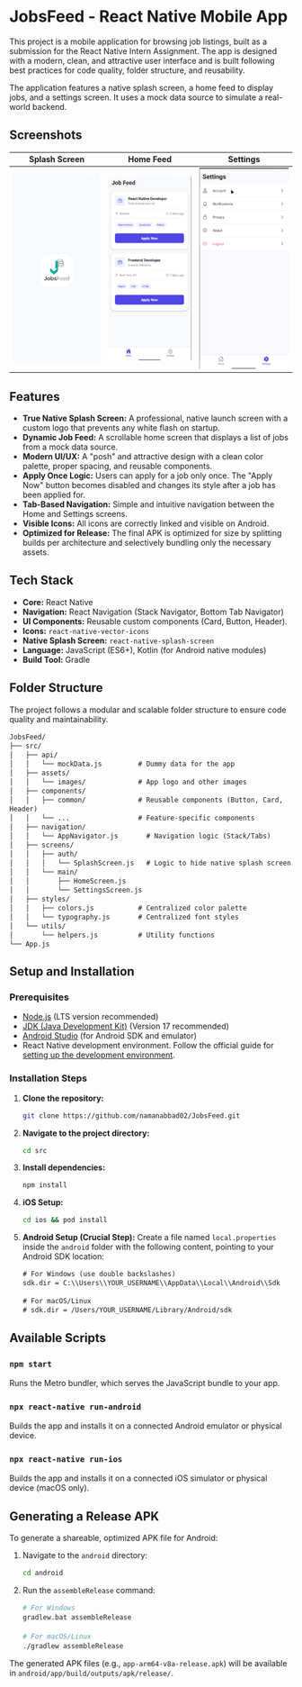 # JobsFeed - React Native Mobile App

This project is a mobile application for browsing job listings, built as a submission for the React Native Intern Assignment. The app is designed with a modern, clean, and attractive user interface and is built following best practices for code quality, folder structure, and reusability.

The application features a native splash screen, a home feed to display jobs, and a settings screen. It uses a mock data source to simulate a real-world backend.

## Screenshots


| Splash Screen                               | Home Feed                                 | Settings                                  |
| ------------------------------------------- | ----------------------------------------- | ----------------------------------------- |
| ![Splash Screen](screenshots/splash.png) | ![Home Feed](screenshots/home.png) | ![Settings](screenshots/settings.png) |

## Features

-   **True Native Splash Screen:** A professional, native launch screen with a custom logo that prevents any white flash on startup.
-   **Dynamic Job Feed:** A scrollable home screen that displays a list of jobs from a mock data source.
-   **Modern UI/UX:** A "posh" and attractive design with a clean color palette, proper spacing, and reusable components.
-   **Apply Once Logic:** Users can apply for a job only once. The "Apply Now" button becomes disabled and changes its style after a job has been applied for.
-   **Tab-Based Navigation:** Simple and intuitive navigation between the Home and Settings screens.
-   **Visible Icons:** All icons are correctly linked and visible on Android.
-   **Optimized for Release:** The final APK is optimized for size by splitting builds per architecture and selectively bundling only the necessary assets.

## Tech Stack

-   **Core:** React Native
-   **Navigation:** React Navigation (Stack Navigator, Bottom Tab Navigator)
-   **UI Components:** Reusable custom components (Card, Button, Header).
-   **Icons:** `react-native-vector-icons`
-   **Native Splash Screen:** `react-native-splash-screen`
-   **Language:** JavaScript (ES6+), Kotlin (for Android native modules)
-   **Build Tool:** Gradle

## Folder Structure

The project follows a modular and scalable folder structure to ensure code quality and maintainability.

```
JobsFeed/
├── src/
│   ├── api/
│   │   └── mockData.js         # Dummy data for the app
│   ├── assets/
│   │   └── images/             # App logo and other images
│   ├── components/
│   │   ├── common/             # Reusable components (Button, Card, Header)
│   │   └── ...                 # Feature-specific components
│   ├── navigation/
│   │   └── AppNavigator.js       # Navigation logic (Stack/Tabs)
│   ├── screens/
│   │   ├── auth/
│   │   │   └── SplashScreen.js   # Logic to hide native splash screen
│   │   └── main/
│   │       ├── HomeScreen.js
│   │       └── SettingsScreen.js
│   ├── styles/
│   │   ├── colors.js           # Centralized color palette
│   │   └── typography.js       # Centralized font styles
│   └── utils/
│       └── helpers.js          # Utility functions
└── App.js
```


## Setup and Installation

### Prerequisites

-   [Node.js](https://nodejs.org/) (LTS version recommended)
-   [JDK (Java Development Kit)](https://www.oracle.com/java/technologies/downloads/) (Version 17 recommended)
-   [Android Studio](https://developer.android.com/studio) (for Android SDK and emulator)
-   React Native development environment. Follow the official guide for [setting up the development environment](https://reactnative.dev/docs/environment-setup).

### Installation Steps

1.  **Clone the repository:**
    ```bash
    git clone https://github.com/namanabbad02/JobsFeed.git
    ```

2.  **Navigate to the project directory:**
    ```bash
    cd src
    ```

3.  **Install dependencies:**
    ```bash
    npm install
    ```

4.  **iOS Setup:**
    ```bash
    cd ios && pod install
    ```

5.  **Android Setup (Crucial Step):**
    Create a file named `local.properties` inside the `android` folder with the following content, pointing to your Android SDK location:
    ```properties
    # For Windows (use double backslashes)
    sdk.dir = C:\\Users\\YOUR_USERNAME\\AppData\\Local\\Android\\Sdk

    # For macOS/Linux
    # sdk.dir = /Users/YOUR_USERNAME/Library/Android/sdk
    ```

## Available Scripts

### `npm start`

Runs the Metro bundler, which serves the JavaScript bundle to your app.

### `npx react-native run-android`

Builds the app and installs it on a connected Android emulator or physical device.

### `npx react-native run-ios`

Builds the app and installs it on a connected iOS simulator or physical device (macOS only).

## Generating a Release APK

To generate a shareable, optimized APK file for Android:

1.  Navigate to the `android` directory:
    ```bash
    cd android
    ```

2.  Run the `assembleRelease` command:
    ```bash
    # For Windows
    gradlew.bat assembleRelease

    # For macOS/Linux
    ./gradlew assembleRelease
    ```

The generated APK files (e.g., `app-arm64-v8a-release.apk`) will be available in `android/app/build/outputs/apk/release/`.
